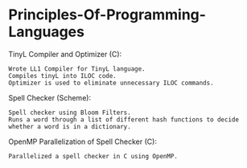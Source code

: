 # Principles-Of-Programming-Languages

TinyL Compiler and Optimizer (C):

	Wrote LL1 Compiler for TinyL language. 
	Compiles tinyL into ILOC code. 
	Optimizer is used to eliminate unnecessary ILOC commands.

Spell Checker (Scheme):

	Spell checker using Bloom Filters. 
	Runs a word through a list of different hash functions to decide whether a word is in a dictionary.

OpenMP Parallelization of Spell Checker (C):

	Parallelized a spell checker in C using OpenMP.
